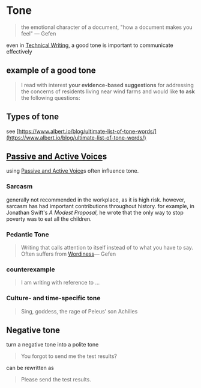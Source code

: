 # Tone

> the emotional character of a document, "how a document makes you feel" — Gefen
> 

even in [Technical Writing](Technical%20Writing%206c4e93f1d55a4771a4a90adf26ce1594.md), a good tone is important to communicate effectively

## example of a good tone

> I read with interest **your evidence-based suggestions** for addressing the concerns of residents living near wind farms and would like **to ask** the following questions:
> 

## Types of tone

see [https://www.albert.io/blog/ultimate-list-of-tone-words/](https://www.albert.io/blog/ultimate-list-of-tone-words/)

## [Passive and Active Voice](Passive%20and%20Active%20Voice%20932c6b29cdef4a559183111e7c99555d.md)s

using [Passive and Active Voice](Passive%20and%20Active%20Voice%20932c6b29cdef4a559183111e7c99555d.md)s often influence tone.

### Sarcasm

generally not recommended in the workplace, as it is high risk. however, sarcasm has had important contributions throughout history. for example, in Jonathan Swift's *A Modest Proposal*, he wrote that the only way to stop poverty was to eat all the children.

### Pedantic Tone

> Writing that calls attention to itself instead of to what you have to say. Often suffers from [Wordiness](Wordiness%206e8b34f4a6d64487b88b0a8565b1b8fd.md)— Gefen
> 

### counterexample

> I am writing with reference to $\dots$
> 

### Culture- and time-specific tone

> Sing, goddess, the rage of Peleus’ son Achilles
> 

## Negative tone

turn a negative tone into a polite tone

> You forgot to send me the test results?
> 

can be rewritten as

> Please send the test results.
>